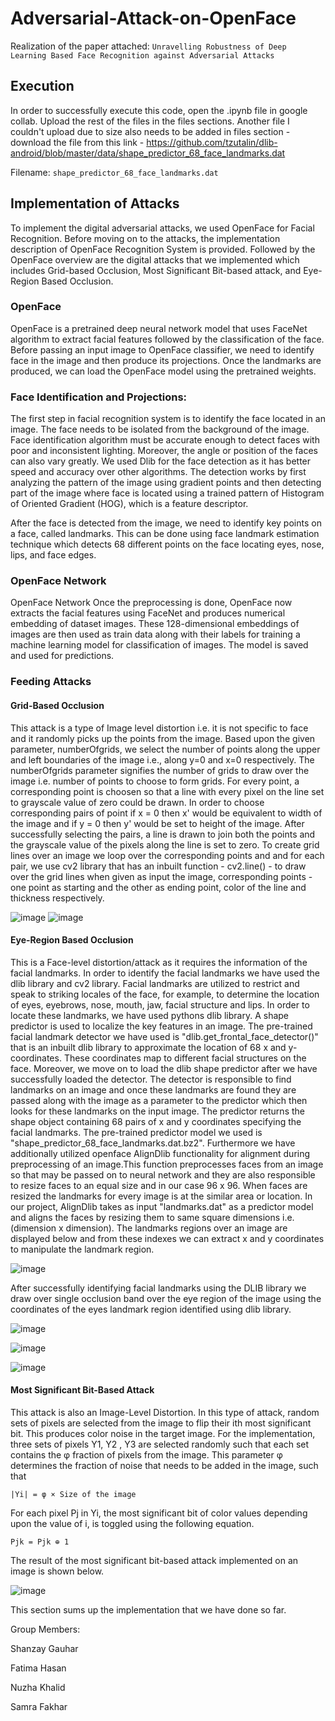 # Adversarial-Attack-on-OpenFace
Realization of the paper attached: `Unravelling Robustness of Deep Learning Based
Face Recognition against Adversarial Attacks`

## Execution
In order to successfully execute this code, open the .ipynb file in google collab. Upload the rest of the files in the files sections. Another file  I couldn't upload due to size also needs to be added in files section - download 
the file from this link - https://github.com/tzutalin/dlib-android/blob/master/data/shape_predictor_68_face_landmarks.dat  

Filename: `shape_predictor_68_face_landmarks.dat`
## Implementation of Attacks
To implement the digital adversarial attacks, we used OpenFace for Facial Recognition. Before moving on to the attacks, the implementation description of OpenFace Recognition System is provided. Followed by the OpenFace overview are the digital attacks that we implemented which includes Grid-based Occlusion, Most Significant Bit-based attack, and Eye-Region Based Occlusion. 

### OpenFace
OpenFace is a pretrained deep neural network model that uses FaceNet algorithm to extract facial features followed by the classification of the face. Before passing an input image to OpenFace classifier, we need to identify face in the image and then produce its projections. Once the landmarks are produced, we can load the OpenFace model using the pretrained weights.

### Face Identification and Projections:
The first step in facial recognition system is to identify the face located in an image. The face needs to be isolated from the background of the image. Face identification algorithm must be accurate enough to detect faces with poor and inconsistent lighting. Moreover, the angle or position of the faces can also vary greatly. We used Dlib for the face detection as it has better speed and accuracy over other algorithms. The detection works by first analyzing the pattern of the image using gradient points and then detecting part of the image where face is located using a trained pattern of Histogram of Oriented Gradient (HOG), which is a feature descriptor. 

After the face is detected from the image, we need to identify key points on a face, called landmarks. This can be done using face landmark estimation technique which detects 68 different points on the face locating eyes, nose, lips, and face edges.

### OpenFace Network
OpenFace Network
Once the preprocessing is done, OpenFace now extracts the facial features using FaceNet and produces numerical embedding of dataset images. These 128-dimensional embeddings of images are then used as train data along with their labels for training a machine learning model for classification of images. The model is saved and used for predictions. 


### Feeding Attacks

#### Grid-Based Occlusion 
This attack is a type of Image level distortion i.e. it is not specific to face and it randomly picks up the points from the image. Based upon the given parameter, numberOfgrids, we select the number of points along the upper and left boundaries of the image i.e., along y=0 and x=0 respectively. The numberOfgrids parameter signifies the number of grids to draw over the image i.e. number of points to choose to form grids. For every point, a corresponding point is choosen so that a line with every pixel on the line set to grayscale value of zero could be drawn. In order to choose corresponding pairs of point if x = 0 then x' would be equivalent to width of the image and if y = 0 then y' would be set to height of the image. After successfully selecting the pairs, a line is drawn to join both the points and the grayscale value of the pixels along the line is set to zero. 
To create grid lines over an image we loop over the corresponding points and and for each pair, we use cv2 library that has an inbuilt function - cv2.line() - to draw over the grid lines when given as input the image, corresponding points -one point as starting and the other as ending point, color of the line and thickness respectively.	

![image](https://user-images.githubusercontent.com/68595241/121817173-25224e80-cc99-11eb-964c-56ab02feb513.png)
![image](https://user-images.githubusercontent.com/68595241/121817182-366b5b00-cc99-11eb-9219-eb858c3065cc.png)

#### Eye-Region Based Occlusion
This is a Face-level distortion/attack as it requires the information of the facial landmarks. In order to identify the facial landmarks we have used the dlib library and cv2 library. Facial landmarks are utilized to restrict and speak to striking locales of the face, for example, to determine the location of eyes, eyebrows, nose, mouth, jaw, facial structure and lips. In order to locate these landmarks, we have used pythons dlib library. 
A shape predictor is used to localize the key features in an image. The pre-trained facial landmark detector we have used is "dlib.get_frontal_face_detector()" that is an inbuilt dlib library to approximate the location of 68 x and y-coordinates. These coordinates map to different facial structures on the face. Moreover, we move on to load the dlib shape predictor after we have successfully loaded the detector. The detector is responsible to find landmarks on an image and once these landmarks are found they are passed along with the image as a parameter to the predictor which then looks for these landmarks on the input image. The predictor returns the shape object containing 68 pairs of x and y coordinates specifying the facial landmarks. The pre-trained predictor model we used is "shape_predictor_68_face_landmarks.dat.bz2". 
Furthermore we have additionally utilized openface AlignDlib functionality for alignment during preprocessing of an image.This function preprocesses faces from an image so that may be passed on to neural network and they are also responsible to resize faces to an equal size and in our case 96 x 96. When faces are resized the landmarks for every image is at the similar area or location. In our project, AlignDlib takes as input "landmarks.dat" as a predictor model and aligns the faces by resizing them to same square dimensions i.e. (dimension x dimension). The landmarks regions over an image are displayed below and from these indexes we can extract x and y coordinates to manipulate the landmark region.


![image](https://user-images.githubusercontent.com/68595241/121817234-8c400300-cc99-11eb-95ba-1a8f6c8ecd58.png)


After successfully identifying facial landmarks using the DLIB library we draw over single occlusion band over the eye region of the image using the coordinates of the eyes landmark region identified using dlib library.


![image](https://user-images.githubusercontent.com/68595241/121817251-a2e65a00-cc99-11eb-8533-0ac86b877145.png)


![image](https://user-images.githubusercontent.com/68595241/121817267-b72a5700-cc99-11eb-879b-56d58a9503c5.png)


![image](https://user-images.githubusercontent.com/68595241/121817276-c5787300-cc99-11eb-87c6-ed19a0a50a1e.png)

#### Most Significant Bit-Based Attack
This attack is also an Image-Level Distortion. In this type of attack, random sets of pixels are selected from the image to flip their ith most significant bit. This produces color noise in the target image. For the implementation, three sets of pixels Y1, Y2 , Y3 are selected randomly such that each set contains the φ fraction of pixels from the image. This parameter φ determines the fraction of noise that needs to be added in the image, such that


`|Yi| = φ × Size of the image`

For each pixel Pj in Yi, the most significant bit of color values depending upon the value of i, is toggled using the following equation.

`Pjk = Pjk ⊕ 1`

The result of the most significant bit-based attack implemented on an image is shown below.

![image](https://user-images.githubusercontent.com/68595241/121817341-4c2d5000-cc9a-11eb-91fe-861570b06799.png)

This section sums up the implementation that we have done so far.

Group Members:


Shanzay Gauhar


Fatima Hasan


Nuzha Khalid


Samra Fakhar





